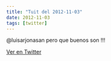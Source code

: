 ```yaml
---
title: "Tuit del 2012-11-03"
date: 2012-11-03
tags: [twitter]
---
```


@luisarjonasan pero que buenos son !!!



[Ver en Twitter](https://twitter.com/i/web/status/264857596597526528)
